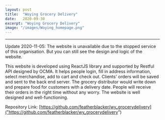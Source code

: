 ```yaml
---
layout: post
title:  "Woying Grocery Delivery"
date:   2020-09-30
excerpt: "Woying Grocery Delivery"
image: "/images/Woying_homepage.png"
---
```


--------------------------

Update 2020-11-05: The website is unavailable due to the stopped service of this organisation. But you
 can still see the design and logic of the website.


This website is developed using ReactJS library and supported by Restful API designed by OCMA. It helps people login, fill in address information, select merchandise, add to cart and check out. Clients' orders will
be saved and sent to the back end server. The grocery distributor would write down and prepare food for
customers with a delivery date. People will receive their orders in the right time without any worry.
The website is well designed and well-functioning.

Repository Link: [https://github.com/featherblacker/wy_grocerydelivery]("https://github.com/featherblacker/wy_grocerydelivery")